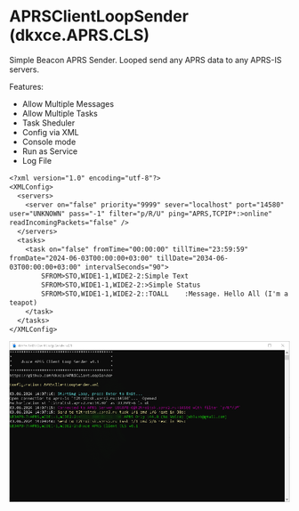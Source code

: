 # APRSClientLoopSender (dkxce.APRS.CLS)

Simple Beacon APRS Sender. Looped send any APRS data to any APRS-IS servers.     

Features:   
- Allow Multiple Messages
- Allow Multiple Tasks
- Task Sheduler
- Config via XML
- Console mode
- Run as Service
- Log File

```
<?xml version="1.0" encoding="utf-8"?>
<XMLConfig>
  <servers>
    <server on="false" priority="9999" sever="localhost" port="14580" user="UNKNOWN" pass="-1" filter="p/R/U" ping="APRS,TCPIP*:>online" readIncomingPackets="false" />
  </servers>
  <tasks>
    <task on="false" fromTime="00:00:00" tillTime="23:59:59" fromDate="2024-06-03T00:00:00+03:00" tillDate="2034-06-03T00:00:00+03:00" intervalSeconds="90">
		SFROM>STO,WIDE1-1,WIDE2-2:Simple Text
		SFROM>STO,WIDE1-1,WIDE2-2:>Simple Status
		SFROM>STO,WIDE1-1,WIDE2-2::TOALL    :Message. Hello All (I'm a teapot)
	</task>
  </tasks>
</XMLConfig>
```

<img src="window.png"/>